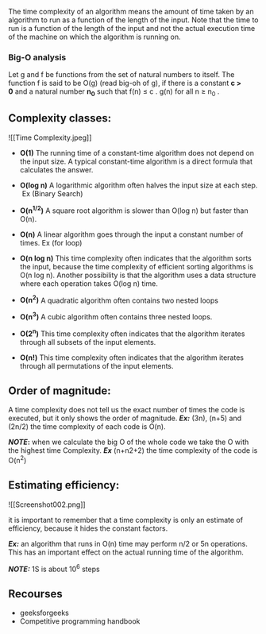 The time complexity of an algorithm means the amount of time taken by an algorithm to run as a function of the length of the input. Note that the time to run is a function of the length of the input and not the actual execution time of the machine on which the algorithm is running on.

### Big-O analysis

Let g and f be functions from the set of natural numbers to itself. The function f is said to be O(g) (read big-oh of g), if there is a constant **c > 0** and a natural number **n<sub>0</sub>** such that f(n) ≤ c . g(n) for all n ≥ n<sub>0</sub> .

## **Complexity classes:**

![[Time Complexity.jpeg]]
 
- **O(1)** The running time of a constant-time algorithm does not depend on the input size. A typical constant-time algorithm is a direct formula that calculates the answer.

- **O(log n)** A logarithmic algorithm often halves the input size at each step.  Ex (Binary Search)

- **O(n<sup>1/2</sup>)** A square root algorithm is slower than O(log n) but faster than O(n).

- **O(n)** A linear algorithm goes through the input a constant number of times. Ex (for loop)

- **O(n log n)** This time complexity often indicates that the algorithm sorts the input, because the time complexity of efficient sorting algorithms is O(n log n). Another possibility is that the algorithm uses a data structure where each operation takes O(log n) time.

- **O(n<sup>2</sup>)** A quadratic algorithm often contains two nested loops

- **O(n<sup>3</sup>)** A cubic algorithm often contains three nested loops.

- **O(2<sup>n</sup>)** This time complexity often indicates that the algorithm iterates through all subsets of the input elements.

- **O(n!)** This time complexity often indicates that the algorithm iterates through all permutations of the input elements.

## **Order of magnitude:**

A time complexity does not tell us the exact number of times the code is executed, but it only shows the order of magnitude.
**_Ex:_** (3n), (n+5) and (2n/2) the time complexity of each code is O(n).

**_NOTE_:** when we calculate the big O of the whole code we take the O with the highest time Complexity.
**_Ex_** (n+n2+2) the time complexity of the code is O(n<sup>2</sup>)

## **Estimating efficiency:**

![[Screenshot002.png]]

it is important to remember that a time complexity is only an estimate of efficiency, because it hides the constant factors.

**_Ex:_** an algorithm that runs in O(n) time may perform n/2 or 5n operations. This has an important effect on the actual running time of the algorithm.

**_NOTE:_** 1S is about 10<sup>6</sup> steps

## Recourses
- geeksforgeeks
- Competitive programming handbook

